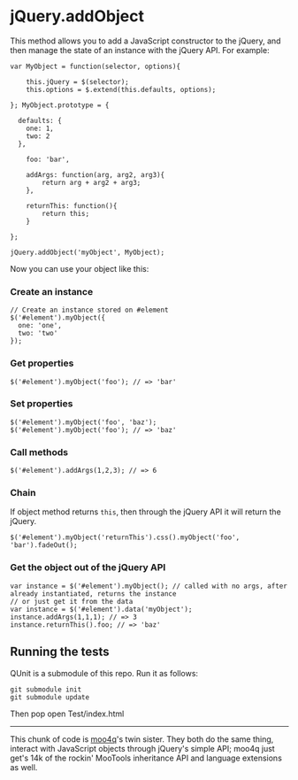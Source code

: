 jQuery.addObject
================

This method allows you to add a JavaScript constructor to the jQuery, and then manage the state of an instance with the jQuery API.  For example:

    var MyObject = function(selector, options){

    	this.jQuery = $(selector);
    	this.options = $.extend(this.defaults, options);

    }; MyObject.prototype = {

      defaults: {
        one: 1,
        two: 2
      },

    	foo: 'bar',

    	addArgs: function(arg, arg2, arg3){
    		return arg + arg2 + arg3;
    	},

    	returnThis: function(){
    		return this;
    	}

    };
    
    jQuery.addObject('myObject', MyObject);

Now you can use your object like this:

### Create an instance

    // Create an instance stored on #element
    $('#element').myObject({
      one: 'one',
      two: 'two'
    });

### Get properties

    $('#element').myObject('foo'); // => 'bar'

### Set properties

    $('#element').myObject('foo', 'baz');
    $('#element').myObject('foo'); // => 'baz'

### Call methods

    $('#element').addArgs(1,2,3); // => 6

### Chain

If object method returns `this`, then through the jQuery API it will return the jQuery.

    $('#element').myObject('returnThis').css().myObject('foo', 'bar').fadeOut();

### Get the object out of the jQuery API

    var instance = $('#element').myObject(); // called with no args, after already instantiated, returns the instance
    // or just get it from the data
    var instance = $('#element').data('myObject');
    instance.addArgs(1,1,1); // => 3
    instance.returnThis().foo; // => 'baz'

Running the tests
-----------------

QUnit is a submodule of this repo.  Run it as follows:

    git submodule init
    git submodule update

Then pop open Test/index.html

---

This chunk of code is [moo4q](http://moo4q.com)'s twin sister.  They both do the same thing, interact with JavaScript objects through jQuery's simple API; moo4q just get's 14k of the rockin' MooTools inheritance API and language extensions as well.
